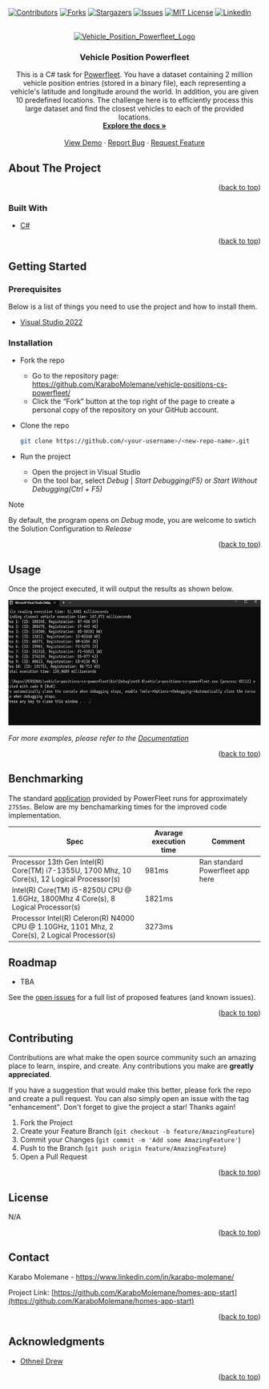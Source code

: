 <!-- Improved compatibility of back to top link: See: https://github.com/othneildrew/Best-README-Template/pull/73 -->

<a name="readme-top"></a>

[![Contributors][contributors-shield]][contributors-url]
[![Forks][forks-shield]][forks-url]
[![Stargazers][stars-shield]][stars-url]
[![Issues][issues-shield]][issues-url]
[![MIT License][license-shield]][license-url]
[![LinkedIn][linkedin-shield]][linkedin-url]

<!-- PROJECT LOGO *not sure if I can use the actuial logo in my project for legal reasons-->
<br />
<div align="center">
  <a href="https://github.com/KaraboMolemane/homes-app-start">
    <img src="" alt="Vehicle_Position_Powerfleet_Logo" width="80" height="80">
  </a>

<h3 align="center">Vehicle Position Powerfleet</h3>
  <p align="center">
    This is a C# task for <a href="https://[angular.dev/tutorials/first-app">Powerfleet</a>. You have a dataset containing 2 million vehicle position entries (stored in a binary file), each representing a vehicle's latitude and longitude around the world. In addition, you are given 10 predefined locations. The challenge here is to efficiently process this large dataset and find the closest vehicles to each of the provided locations.  
    <br />  
    <a href="https://github.com/KaraboMolemane/homes-app-start"><strong>Explore the docs »</strong></a>
    <br />
    <br />
    <a href="https://github.com/KaraboMolemane/homes-app-start">View Demo</a>
    ·
    <a href="https://github.com/KaraboMolemane/homes-app-start/issues">Report Bug</a>
    ·
    <a href="https://github.com/KaraboMolemane/homes-app-start/issues">Request Feature</a>
  </p>
</div>

<!-- ABOUT THE PROJECT -->

## About The Project

<p align="right">(<a href="#readme-top">back to top</a>)</p>

### Built With

- [C#](https://learn.microsoft.com/en-us/dotnet/csharp/tour-of-csharp/)

<p align="right">(<a href="#readme-top">back to top</a>)</p>

<!-- GETTING STARTED -->

## Getting Started

### Prerequisites

Below is a list of things you need to use the project and how to install them.

- [Visual Studio 2022](https://visualstudio.microsoft.com/vs/)


### Installation

- Fork the repo
  - Go to the repository page: https://github.com/KaraboMolemane/vehicle-positions-cs-powerfleet/
  - Click the “Fork” button at the top right of the page to create a personal copy of the repository on your GitHub account.
- Clone the repo

  ```sh
  git clone https://github.com/<your-username>/<new-repo-name>.git

  ```

- Run the project
  - Open the project in Visual Studio
  - On the tool bar, select *Debug* |  *Start Debugging(F5)* or *Start Without Debugging(Ctrl + F5)*
  
> [!NOTE]
> By default, the program opens on *Debug* mode, you are welcome to swtich the Solution Configuration to *Release* 

<p align="right">(<a href="#readme-top">back to top</a>)</p>

<!-- USAGE EXAMPLES -->

## Usage

Once the project executed, it will output the results as shown below.

<div align="center">
    <img src="Images/Results.png" alt="Results" width="650" height="250" >
</div>

_For more examples, please refer to the [Documentation](https://example.com)_

<p align="right">(<a href="#readme-top">back to top</a>)</p>

<!-- BENCHMARKING -->

## Benchmarking

The standard [application](https://github.com/MiXTelematics/Recruitment/blob/master/VehiclePositions/VehiclePositions_Benchmark_Application%20(C%23).zip)  provided by PowerFleet runs for approximately `2755ms`. Below are my benchamarking times for the improved code implementation. 

| Spec | Avarage execution time | Comment |
|----------|----------|----------|
| Processor	13th Gen Intel(R) Core(TM) i7-1355U, 1700 Mhz, 10 Core(s), 12 Logical Processor(s) | 981ms | Ran standard Powerfleet app here |
| Intel(R) Core(TM) i5-8250U CPU @ 1.6GHz, 1800Mhz 4 Core(s), 8 Logical Processor(s) | 1821ms |  |
| Processor	Intel(R) Celeron(R) N4000 CPU @ 1.10GHz, 1101 Mhz, 2 Core(s), 2 Logical Processor(s) | 3273ms |  |

<!-- ROADMAP -->

## Roadmap

- TBA
  



See the [open issues](https://github.com/KaraboMolemane/vehicle-positions-powerfleet/issues) for a full list of proposed features (and known issues).

<p align="right">(<a href="#readme-top">back to top</a>)</p>

<!-- CONTRIBUTING -->

## Contributing

Contributions are what make the open source community such an amazing place to learn, inspire, and create. Any contributions you make are **greatly appreciated**.

If you have a suggestion that would make this better, please fork the repo and create a pull request. You can also simply open an issue with the tag "enhancement".
Don't forget to give the project a star! Thanks again!

1. Fork the Project
2. Create your Feature Branch (`git checkout -b feature/AmazingFeature`)
3. Commit your Changes (`git commit -m 'Add some AmazingFeature'`)
4. Push to the Branch (`git push origin feature/AmazingFeature`)
5. Open a Pull Request

<p align="right">(<a href="#readme-top">back to top</a>)</p>

<!-- LICENSE -->

## License

N/A

<p align="right">(<a href="#readme-top">back to top</a>)</p>

<!-- CONTACT -->

## Contact

Karabo Molemane - https://www.linkedin.com/in/karabo-molemane/

Project Link: [https://github.com/KaraboMolemane/homes-app-start](https://github.com/KaraboMolemane/homes-app-start)

<p align="right">(<a href="#readme-top">back to top</a>)</p>

<!-- ACKNOWLEDGMENTS -->

## Acknowledgments

- [Othneil Drew](https://github.com/othneildrew/Best-README-Template)

<p align="right">(<a href="#readme-top">back to top</a>)</p>

<!-- MARKDOWN LINKS & IMAGES -->
<!-- https://www.markdownguide.org/basic-syntax/#reference-style-links -->

[contributors-shield]: https://img.shields.io/github/contributors/KaraboMolemane/authentication-manager.svg?style=for-the-badge
[contributors-url]: https://github.com/KaraboMolemane/maintenance-management/graphs/contributors
[forks-shield]: https://img.shields.io/github/forks/KaraboMolemane/authentication-manager.svg?style=for-the-badge
[forks-url]: https://github.com/KaraboMolemane/maintenance-management/network/members
[stars-shield]: https://img.shields.io/github/stars/KaraboMolemane/authentication-manager.svg?style=for-the-badge
[stars-url]: https://github.com/KaraboMolemane/maintenance-management/stargazers
[issues-shield]: https://img.shields.io/github/issues/KaraboMolemane/authentication-manager.svg?style=for-the-badge
[issues-url]: https://github.com/KaraboMolemane/maintenance-management/issues
[license-shield]: https://img.shields.io/github/license/KaraboMolemane/authentication-manager.svg?style=for-the-badge
[license-url]: https://github.com/KaraboMolemane/maintenance-management/blob/master/LICENSE.txt
[linkedin-shield]: https://img.shields.io/badge/-LinkedIn-black.svg?style=for-the-badge&logo=linkedin&colorB=555
[linkedin-url]: https://www.linkedin.com/in/karabo-molemane/
[product-screenshot]: images/screenshot.png
[Next.js]: https://img.shields.io/badge/next.js-000000?style=for-the-badge&logo=nextdotjs&logoColor=white
[Next-url]: https://nextjs.org/
[React.js]: https://img.shields.io/badge/React-20232A?style=for-the-badge&logo=react&logoColor=61DAFB
[React-url]: https://reactjs.org/
[Vue.js]: https://img.shields.io/badge/Vue.js-35495E?style=for-the-badge&logo=vuedotjs&logoColor=4FC08D
[Vue-url]: https://vuejs.org/
[Angular.io]: https://img.shields.io/badge/Angular-DD0031?style=for-the-badge&logo=angular&logoColor=white
[Angular-url]: https://angular.io/
[Svelte.dev]: https://img.shields.io/badge/Svelte-4A4A55?style=for-the-badge&logo=svelte&logoColor=FF3E00
[Svelte-url]: https://svelte.dev/
[Laravel.com]: https://img.shields.io/badge/Laravel-FF2D20?style=for-the-badge&logo=laravel&logoColor=white
[Laravel-url]: https://laravel.com
[Bootstrap.com]: https://img.shields.io/badge/Bootstrap-563D7C?style=for-the-badge&logo=bootstrap&logoColor=white
[Bootstrap-url]: https://getbootstrap.com
[JQuery.com]: https://img.shields.io/badge/jQuery-0769AD?style=for-the-badge&logo=jquery&logoColor=white
[JQuery-url]: https://jquery.com
[expressjs.com]: https://img.shields.io/badge/Express-999D7C?style=for-the-badge&logo=express&logoColor=white
[Express-url]: https://expressjs.com
[js.devexpress.com]: https://img.shields.io/badge/DevExpress-1999AD?style=for-the-badge&logo=devexpress&logoColor=white
[devexpress-url]: https://js.devexpress.com
